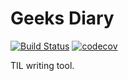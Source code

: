 # Geeks Diary

[![Build Status](https://travis-ci.org/seokju-na/geeks-diary.svg?branch=develop)](https://travis-ci.org/seokju-na/geeks-diary)
[![codecov](https://codecov.io/gh/seokju-na/geeks-diary/branch/develop/graph/badge.svg)](https://codecov.io/gh/seokju-na/geeks-diary)

TIL writing tool.
